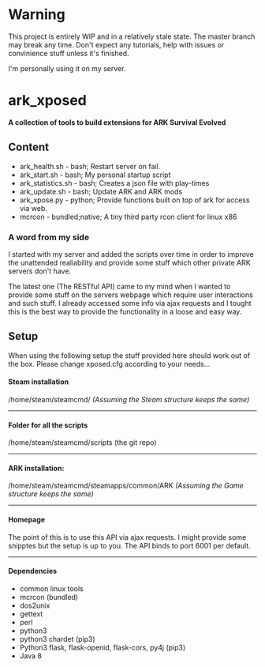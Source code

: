 # Warning
This project is entirely WIP and in a relatively stale state. The master branch may break any time.
Don't expect any tutorials, help with issues or convinience stuff unless it's finished.

I'm personally using it on my server.

# ark_xposed
**A collection of tools to build extensions for ARK Survival Evolved**

## Content
* ark_health.sh - bash; Restart server on fail.
* ark_start.sh - bash; My personal startup script
* ark_statistics.sh - bash; Creates a json file with play-times
* ark_update.sh - bash; Update ARK and ARK mods
* ark_xpose.py - python; Provide functions built on top of ark for access via web.
* mcrcon - bundled;native; A tiny third party rcon client for linux x86 

### A word from my side
I started with my server and added the scripts over time in order to improve the unattended realiability and provide some stuff which other private ARK servers don't have. 

The latest one (The RESTful API) came to my mind when I wanted to provide some stuff on the servers webpage which require user interactions and such stuff. I already accessed some info via ajax requests and I tought this is the best way to provide the functionality in a loose and easy way.

## Setup
When using the following setup the stuff provided here should work out of the box.
Please change xposed.cfg according to your needs...


#### Steam installation
/home/steam/steamcmd/
_(Assuming the Steam structure keeps the same)_

---

#### Folder for all the scripts
/home/steam/steamcmd/scripts (the git repo)

---

#### ARK installation:
/home/steam/steamcmd/steamapps/common/ARK
_(Assuming the Game structure keeps the same)_

---

#### Homepage
The point of this is to use this API via ajax requests.
I might provide some snipptes but the setup is up to you.
The API binds to port 6001 per default.

---

#### Dependencies
* common linux tools
* mcrcon (bundled)
* dos2unix
* gettext
* perl
* python3
* python3 chardet (pip3)
* Python3 flask, flask-openid, flask-cors, py4j (pip3)
* Java 8
